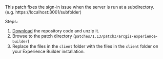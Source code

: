 This patch fixes the sign-in issue when the server is run at a subdirectory. (e.g. https://localhost:3001/subfolder)

Steps:

1. [Download](https://github.com/Esri/arcgis-experience-builder-sdk-resources/archive/refs/heads/master.zip) the repository code and unzip it.
2. Browse to the patch directory (`patches/1.13/patch3/arcgis-experience-builder`)
3. Replace the files in the `client` folder with the files in the `client` folder on your Experience Builder installation.
